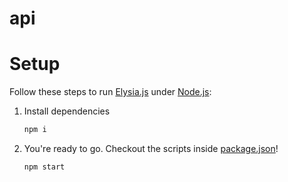 # api

# Setup

Follow these steps to run [Elysia.js](https://elysiajs.com) under [Node.js](https://nodejs.org):

1. Install dependencies
   ```bash
   npm i
   ```
2. You're ready to go. Checkout the scripts inside [package.json](./package.json)!
   ```bash
   npm start
   ```

